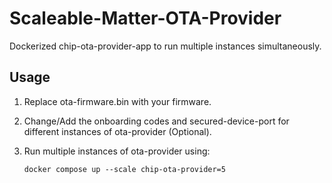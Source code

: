 # Scaleable-Matter-OTA-Provider
Dockerized chip-ota-provider-app to run multiple instances simultaneously.

## Usage

1. Replace ota-firmware.bin with your firmware.
1. Change/Add the onboarding codes and secured-device-port for different instances of ota-provider (Optional).
1. Run multiple instances of ota-provider using:

    `docker compose up --scale chip-ota-provider=5`

